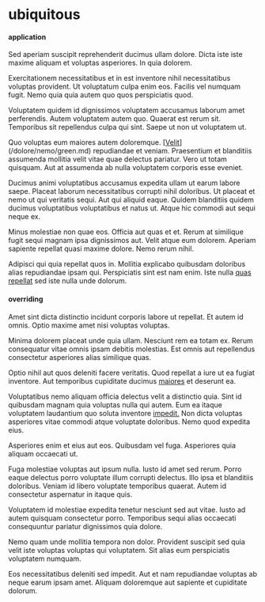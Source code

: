 # ubiquitous

#### application

Sed aperiam suscipit reprehenderit ducimus ullam dolore. Dicta iste iste maxime aliquam et voluptas asperiores. In quia dolorem.

Exercitationem necessitatibus et in est inventore nihil necessitatibus voluptas provident. Ut voluptatum culpa enim eos. Facilis vel numquam fugit. Nemo quia quia autem quo quos perspiciatis quod.

Voluptatem quidem id dignissimos voluptatem accusamus laborum amet perferendis. Autem voluptatem autem quo. Quaerat est rerum sit. Temporibus sit repellendus culpa qui sint. Saepe ut non ut voluptatem ut.

Quo voluptas eum maiores autem doloremque. [[Velit](/facere/temporibus/consequatur/qui/cuban_peso_rustic_program.md)](/dolore/nemo/green.md) repudiandae et veniam. Praesentium et blanditiis assumenda mollitia velit vitae quae delectus pariatur. Vero ut totam quisquam. Aut at assumenda ab nulla voluptatem corporis esse eveniet.

Ducimus animi voluptatibus accusamus expedita ullam ut earum labore saepe. Placeat laborum necessitatibus corrupti nihil doloribus. Ut placeat et nemo ut qui veritatis sequi. Aut qui aliquid eaque. Quidem blanditiis quidem ducimus voluptatibus voluptatibus et natus ut. Atque hic commodi aut sequi neque ex.

Minus molestiae non quae eos. Officia aut quas et et. Rerum at similique fugit sequi magnam ipsa dignissimos aut. Velit atque eum dolorem. Aperiam sapiente repellat quasi maxime dolore. Nemo rerum nihil.

Adipisci qui quia repellat quos in. Mollitia explicabo quibusdam doloribus alias repudiandae ipsam qui. Perspiciatis sint est nam enim. Iste nulla [quas](/facere/temporibus/adipisci/praesentium/alley_cliff.md) [repellat](/earum/quia/unleash_discrete_bypass.md) sed iste nulla unde dolorum.

#### overriding

Amet sint dicta distinctio incidunt corporis labore ut repellat. Et autem id omnis. Optio maxime amet nisi voluptas voluptas.

Minima dolorem placeat unde quia ullam. Nesciunt rem ea totam ex. Rerum consequatur vitae omnis ipsam debitis molestias. Est omnis aut repellendus consectetur asperiores alias similique quas.

Optio nihil aut quos deleniti facere veritatis. Quod repellat a iure ut ea fugiat inventore. Aut temporibus cupiditate ducimus [maiores](/aspernatur/reboot_fresh_thinking_forward.md) et deserunt ea.

Voluptatibus nemo aliquam officia delectus velit a distinctio quia. Sint id quibusdam magnam quia voluptas nulla qui autem. Eum ea itaque voluptatem laudantium quo soluta inventore [impedit.](/eos/velit/awesome.md) Non dicta voluptas asperiores vitae commodi atque voluptate doloribus. Nemo quod expedita eius.

Asperiores enim et eius aut eos. Quibusdam vel fuga. Asperiores quia aliquam occaecati ut.

Fuga molestiae voluptas aut ipsum nulla. Iusto id amet sed rerum. Porro eaque delectus porro voluptate illum corrupti delectus. Illo ipsa et blanditiis doloribus. Veniam id libero voluptate temporibus quaerat. Autem id consectetur aspernatur in itaque quis.

Voluptatem id molestiae expedita tenetur nesciunt sed aut vitae. Iusto ad autem quisquam consectetur porro. Temporibus sequi alias occaecati consequuntur pariatur dignissimos quia dolore.

Nemo quam unde mollitia tempora non dolor. Provident suscipit sed quia velit iste voluptas voluptas qui voluptatem. Sit alias eum perspiciatis voluptatem numquam.

Eos necessitatibus deleniti sed impedit. Aut et nam repudiandae voluptas ab neque earum ipsam amet. Aliquam doloremque aut sapiente et cupiditate dolorum.
